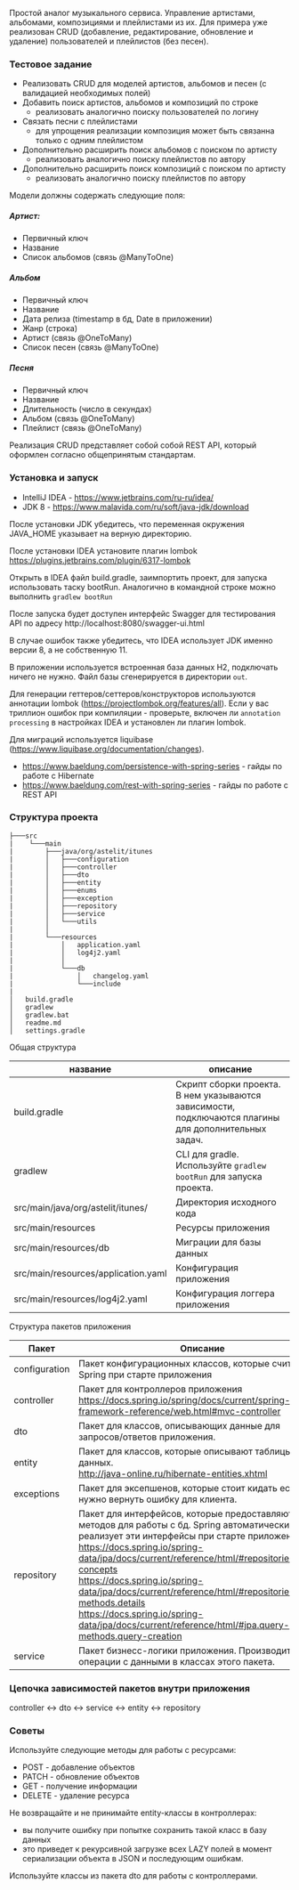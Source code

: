 Простой аналог музыкального сервиса. Управление артистами, альбомами, композициями и плейлистами из их. 
Для примера уже реализован CRUD (добавление, редактирование, обновление и удаление)
пользователей и плейлистов (без песен). 

### Тестовое задание
- Реализовать CRUD для моделей артистов, альбомов и песен (с валидацией необходимых полей)
- Добавить поиск артистов, альбомов и композиций по строке 
  - реализовать аналогично поиску пользователей по логину
- Связать песни с плейлистами 
  - для упрощения реализации композиция может быть связанна только с одним плейлистом
- Дополнительно расширить поиск альбомов с поиском по артисту 
  - реализовать аналогично поиску плейлистов по автору
- Дополнительно расширить поиск композиций с поиском по артисту 
  - реализовать аналогично поиску плейлистов по автору

Модели должны содержать следующие поля:

##### Артист:
- Первичный ключ
- Название
- Список альбомов (связь @ManyToOne)

##### Альбом
- Первичный ключ
- Название
- Дата релиза (timestamp в бд, Date в приложении)
- Жанр (строка)
- Артист (связь @OneToMany)
- Список песен (связь @ManyToOne)

##### Песня
- Первичный ключ
- Название
- Длительность (число в секундах)
- Альбом (связь @OneToMany)
- Плейлист (связь @OneToMany)

Реализация CRUD представляет собой собой REST API, 
который оформлен согласно общепринятым стандартам.  

### Установка и запуск
- IntelliJ IDEA - https://www.jetbrains.com/ru-ru/idea/
- JDK 8 - https://www.malavida.com/ru/soft/java-jdk/download

После установки JDK убедитесь, что переменная окружения JAVA_HOME указывает на верную директорию. 

После установки IDEA установите плагин lombok https://plugins.jetbrains.com/plugin/6317-lombok

Открыть в IDEA файл build.gradle, заимпортить проект, для запуска использовать таску bootRun.
Аналогично в командной строке можно выполнить ``gradlew bootRun``

После запуска будет доступен интерфейс Swagger для тестирования API по адресу http://localhost:8080/swagger-ui.html

В случае ошибок также убедитесь, что IDEA использует JDK именно версии 8, а не собственную 11.

В приложении используется встроенная база данных H2, подключать ничего не нужно. 
Файл базы сгенерируется в директории ``out``.

Для генерации геттеров/сеттеров/конструкторов используются аннотации 
lombok (https://projectlombok.org/features/all).
Если у вас триллион ошибок при компиляции - проверьте, 
включен ли ``annotation processing`` в настройках IDEA и установлен ли плагин lombok.

Для миграций используется liquibase (https://www.liquibase.org/documentation/changes).

- https://www.baeldung.com/persistence-with-spring-series - гайды по работе с Hibernate
- https://www.baeldung.com/rest-with-spring-series - гайды по работе с REST API

### Структура проекта
```
├───src
|    └───main
|        ├───java/org/astelit/itunes       
|        │   ├───configuration
|        │   ├───controller
|        │   ├───dto
|        │   ├───entity
|        │   ├───enums
|        │   ├───exception
|        │   ├───repository
|        │   ├───service
|        │   └───utils
|        │
|        └───resources
|            │   application.yaml
|            │   log4j2.yaml
|            │
|            └───db
|                │   changelog.yaml
|                └───include
|
│   build.gradle
│   gradlew
│   gradlew.bat
│   readme.md
│   settings.gradle
```

Общая структура

| название       | описание                                                                                                                                                                                                                              |
|---------------|---------------------------------------------------------------------------------------------------------------------------------------------------------------------------------------------------------------------------------------|
| build.gradle | Скрипт сборки проекта. В нем указываются зависимости, подключаются плагины для дополнительных задач.
| gradlew       | CLI для gradle. Используйте ``gradlew bootRun`` для запуска проекта.
| src/main/java/org/astelit/itunes/| Директория исходного кода|
| src/main/resources|Ресурсы приложения|
| src/main/resources/db|Миграции для базы данных|
| src/main/resources/application.yaml|Конфигурация приложения|
| src/main/resources/log4j2.yaml|Конфигурация логгера приложения|

Структура пакетов приложения

| Пакет         | Описание                                                                                                                                                                                                                              |
|---------------|---------------------------------------------------------------------------------------------------------------------------------------------------------------------------------------------------------------------------------------|
| configuration | Пакет конфигурационных классов, которые считывает Spring при старте приложения                                                                                                                                                               |
| controller    | Пакет для контроллеров приложения<br>https://docs.spring.io/spring/docs/current/spring-framework-reference/web.html#mvc-controller                                                                                                                                                                                                        |
| dto           | Пакет для классов, описывающих данные для запросов/ответов приложения.                                                                                                                                                                                      |
| entity        | Пакет для классов, которые описывают таблицы базы данных. <br>http://java-online.ru/hibernate-entities.xhtml                                                                                            |
| exceptions    | Пакет для эксепшенов, которые стоит кидать если нужно вернуть ошибку для клиента.                                                                                                                                                                |
| repository    | Пакет для интерфейсов, которые предоставляют набор методов для работы с бд. Spring автоматически реализует эти интерфейсы при старте приложения.<br>https://docs.spring.io/spring-data/jpa/docs/current/reference/html/#repositories.core-concepts<br>https://docs.spring.io/spring-data/jpa/docs/current/reference/html/#repositories.query-methods.details<br>https://docs.spring.io/spring-data/jpa/docs/current/reference/html/#jpa.query-methods.query-creation |
| service       | Пакет бизнесс-логики приложения. Производите все операции с данными в классах этого пакета.                                                                                                                                      |

### Цепочка зависимостей пакетов внутри приложения
controller <-> dto <-> service <-> entity <-> repository

### Советы
Используйте следующие методы для работы с ресурсами:
- POST - добавление объектов 
- PATCH - обновление объектов 
- GET - получение информации
- DELETE - удаление ресурса

Не возвращайте и не принимайте entity-классы в контроллерах:
- вы получите ошибку при попытке сохранить такой класс в базу данных
- это приведет к рекурсивной загрузке всех LAZY полей в момент сериализации объекта в JSON и последующим ошибкам. 

Используйте классы из пакета dto для работы с контроллерами.  
